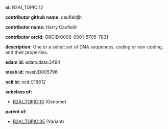 **id:** B2AI_TOPIC:12

**contributor github name:** caufieldjh

**contributor name:** Harry Caufield

**contributor orcid:** ORCID:0000-0001-5705-7831

**description:** One or a select set of DNA sequences, coding or non-coding, and their properties.

**edam id:** edam.data:3494

**mesh id:** mesh:D005796

**ncit id:** ncit:C16612

**subclass of:**

- [B2AI_TOPIC:13](../topics/Genome.markdown) (Genome)

**parent of:**

- [B2AI_TOPIC:35](../Variant.markdown) (Variant)
